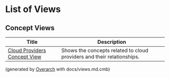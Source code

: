 # List of Views

## Concept Views
| Title | Description |
|---|---|
| [Cloud Providers Concept View](concept-view.md) | Shows the concepts related to cloud providers and their relationships. |


(generated by [Overarch](https://github.com/soulspace-org/overarch) with docs/views.md.cmb)
